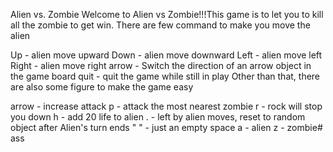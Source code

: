 Alien vs. Zombie
Welcome to Alien vs Zombie!!!This game is to let you to kill all the zombie to get win. There are few command to make you move the alien

Up - alien move upward
Down - alien move downward
Left - alien move left
Right - alien move right
arrow - Switch the direction of an arrow object in the game board
quit - quit the game while still in play
Other than that, there are also some figure to make the game easy

arrow - increase attack
p - attack the most nearest zombie
r - rock will stop you down
h - add 20 life to alien
. - left by alien moves, reset to random object after Alien's turn ends
" " - just an empty space
a - alien
z - zombie# ass
